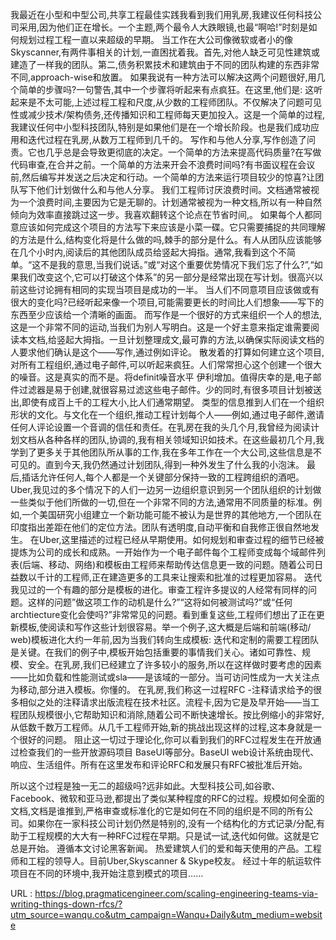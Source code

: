 我最近在小型和中型公司,共享工程最佳实践我看到我们用乳房,我建议任何科技公司采用,因为他们正在增长。一个主题,两个最令人大跌眼镜,也最“啊哈!”时刻是如何规划过程工程一直以来超级的早期。 
 当工作在大公司像微软或者小的像Skyscanner,有两件事相关的计划,一直困扰着我。首先,对他人缺乏可见性建筑或建造了一样我的团队。第二,债务积累技术和建筑由于不同的团队构建的东西非常不同,approach-wise和放置。 
 如果我说有一种方法可以解决这两个问题很好,用几个简单的步骤吗?一句警告,其中一个步骤将听起来有点疯狂。在这里,他们是: 
 这听起来是不太可能,上述过程工程和尺度,从少数的工程师团队。不仅解决了问题可见性或减少技术/架构债务,还传播知识和工程师每天更加投入。这是一个简单的过程,我建议任何中小型科技团队,特别是如果他们是在一个增长阶段。也是我们成功应用和迭代过程在乳房,从数万工程师到几千的。 
 写作和与他人分享,写作创造了问责。它也几乎总是会导致更彻底的决定。一个简单的方法来提高代码质量?在写做代码审查,在合并之前。一个简单的方法来开会不浪费时间吗?有书面议程在会议前,然后编写并发送之后决定和行动。一个简单的方法来运行项目较少的惊喜?让团队写下他们计划做什么和与他人分享。 
 我们工程师讨厌浪费时间。文档通常被视为一个浪费时间,主要因为它是无聊的。计划通常被视为一种文档,所以有一种自然倾向为效率直接跳过这一步。我喜欢翻转这个论点在节省时间,。 
 如果每个人都同意应该如何完成这个项目的方法写下来应该是小菜一碟。它只需要捕捉的共同理解的方法是什么,结构变化将是什么做的吗,棘手的部分是什么。有人从团队应该能够在几个小时内,阅读后的其他团队成员给竖起大拇指。通常,我看到这个不简单。“这不是我的意思,当我们说话。”或“对这个重要优势情况下我们忘了什么?”,“如果我们改变这个,它可以打破这个体系”的另一部分是经常出现在写计划。很高兴以前这些讨论拥有相同的实现当项目是成功的一半。 
 当人们不同意项目应该做或有很大的变化吗?已经听起来像一个项目,可能需要更长的时间比人们想象——写下的东西至少应该给一个清晰的画面。 
 而写作是一个很好的方式来组织一个人的想法,这是一个非常不同的运动,当我们为别人写明白。这是一个好主意来指定谁需要阅读本文档,给竖起大拇指。一旦计划整理成文,最可靠的方法,以确保实际阅读文档的人要求他们确认是这个——写作,通过例如评论。 
 散发着的打算如何建立这个项目,对所有工程组织,通过电子邮件,可以听起来疯狂。人们常常担心这个创建一个很大的噪音。这是真实的而不是。将definit噪音水平 
 伊利增加。值得庆幸的是,电子邮件过滤器是易于创建,就很容易过滤这些电子邮件。少的同时,有很多项目计划被送出,即使有成百上千的工程大小,比人们通常期望。 
 类型的信息推到人们在一个组织形状的文化。与文化在一个组织,推动工程计划每个人——例如,通过电子邮件,邀请任何人评论设置一个音调的信任和责任。在乳房在我的头几个月,我曾经为阅读计划文档从各种各样的团队,协调的,我有相关领域知识如技术。在这些最初几个月,我学到了更多关于其他团队所从事的工作,我在多年工作在一个大公司,这些信息是不可见的。直到今天,我仍然通过计划团队,得到一种外发生了什么我的小泡沫。 
 最后,插话允许任何人,每个人都是一个关键部分保持一致的工程跨组织的酒吧。Uber,我见过的多个情况下的人们一边另一边组织意识到另一个团队组织的计划做一些类似于他们所做的一切,但在一个非常不同的方法,通常用不同质量的标准。例如,一个美国研究小组建立一个新功能可能不被认为是世界的其他地方,一个团队在印度指出差距在他们的定位方法。团队有透明度,自动平衡和自我修正很自然地发生。 
 在Uber,这里描述的过程已经从早期使用。如何规划和审查过程的细节已经被提炼为公司的成长和成熟。一开始作为一个电子邮件每个工程师变成每个域邮件列表(后端、移动、网络)和模板由工程师来帮助传达信息更一致的问题。随着公司日益数以千计的工程师,正在建造更多的工具来让搜索和批准的过程更加容易。 
 迭代我见过的一个有趣的部分是模板的进化。审查工程许多提议的人经常有同样的问题。这样的问题”做这项工作的动机是什么?”“这将如何被测试吗?”或“任何archtiecture变化会使吗?”非常常见的问题。看到重复这些,工程师们想出了正在更新模板,使阅读和写作这些计划很容易。举一个例子,这大概是后端和前端(移动/ web)模板进化大约一年前,因为当我们转向生成模板: 
 迭代和定制的需要工程团队是关键。在我们的例子中,模板开始包括重要的事情我们关心。诸如可靠性、规模、安全。在乳房,我们已经建立了许多较小的服务,所以在这样做时要考虑的因素——比如负载和性能测试或sla——是该域的一部分。当可访问性成为一大关注点为移动,部分进入模板。你懂的。 
 在乳房,我们称这一过程RFC -注释请求给予的很多相似之处的注释请求出版流程在技术社区。流程卡,因为它是及早开始——当工程团队规模很小,它帮助知识和消除,随着公司不断快速增长。按比例缩小的非常好,从低数千数万工程师。从几千工程师开始,新的挑战出现这样的过程,这本身就是一个很好的问题。 
 阻止这一切过于理论化,你可以看到我们的RFC过程发生在开放通过检查我们的一些开放源码项目 
 BaseUI等部分。BaseUI web设计系统由现代、响应、生活组件。所有在这里发布和评论RFC和发展只有RFC被批准后开始。 
  
 所以这个过程是独一无二的超级吗?远非如此。大型科技公司,如谷歌、Facebook、微软和亚马逊,都提出了类似某种程度的RFC的过程。规模如何全面的文档,文档是谁推到,严格审查或标准化的它是如何在不同的组织是不同的所有公司。如果你在一家科技公司计划仍然是特别的,没有一个结构化的方式记录/分配,有助于工程规模的大大有一种RFC过程在早期。只是试一试,迭代如何做。这就是它总是开始。 
 遵循本文讨论黑客新闻。 
 热爱建筑人们的爱和每天使用的产品。工程师和工程的领导人。目前Uber,Skyscanner & Skype校友。 
 经过十年的航运软件项目在不同的环境中,我开始注意到模式的项目…… 
  
   
  URL : https://blog.pragmaticengineer.com/scaling-engineering-teams-via-writing-things-down-rfcs/?utm_source=wanqu.co&utm_campaign=Wanqu+Daily&utm_medium=website